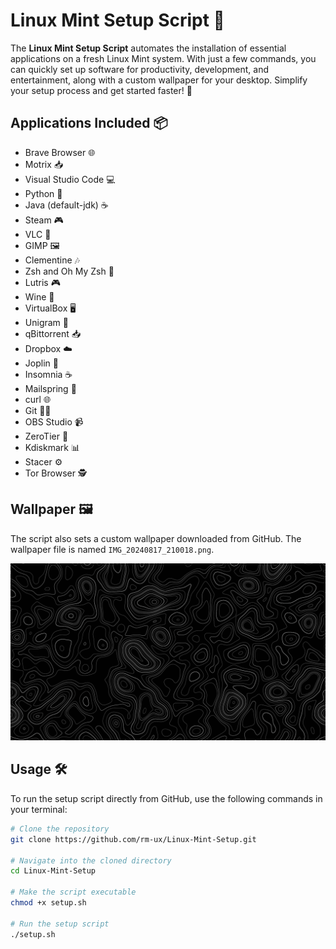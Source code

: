 # Linux Mint Setup Script 🚀

The **Linux Mint Setup Script** automates the installation of essential applications on a fresh Linux Mint system. With just a few commands, you can quickly set up software for productivity, development, and entertainment, along with a custom wallpaper for your desktop. Simplify your setup process and get started faster! 🚀

## Applications Included 📦

- Brave Browser 🌐
- Motrix 📥
- Visual Studio Code 💻
- Python 🐍
- Java (default-jdk) ☕
- Steam 🎮
- VLC 🎥
- GIMP 🖼️
- Clementine 🎶
- Zsh and Oh My Zsh 🐚
- Lutris 🎮
- Wine 🍷
- VirtualBox 🖥️
- Unigram 📱
- qBittorrent 📥
- Dropbox ☁️
- Joplin 📝
- Insomnia ☕
- Mailspring 📧
- curl 🌐
- Git 🧑‍💻
- OBS Studio 📹
- ZeroTier 🔗
- Kdiskmark 📊
- Stacer ⚙️
- Tor Browser 🕵️

## Wallpaper 🖼️

The script also sets a custom wallpaper downloaded from GitHub. The wallpaper file is named `IMG_20240817_210018.png`.

![Wallpaper](https://raw.githubusercontent.com/rm-ux/Linux-Mint-Setup/main/IMG_20240817_210018.png)

## Usage 🛠️

To run the setup script directly from GitHub, use the following commands in your terminal:

```bash
# Clone the repository
git clone https://github.com/rm-ux/Linux-Mint-Setup.git

# Navigate into the cloned directory
cd Linux-Mint-Setup

# Make the script executable
chmod +x setup.sh

# Run the setup script
./setup.sh
